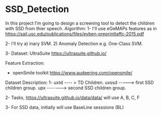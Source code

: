 # SSD_Detection
In this project I'm going to design a screening tool to detect the children with SSD from thier speech.
Algorithm:
1- I'll use eGeMAPs features as in https://sail.usc.edu/publications/files/eyben-preprinttaffc-2015.pdf

2- I'll try a) inary SVM. 2) Anomaly Detection e.g. One-Class SVM.

3- Dataset: UltraSuite https://ultrasuite.github.io/

Feature Extraction:
- openSmile toolkit https://www.audeering.com/opensmile/

Dataset Description:
1- uxtd ---- > TD Children. uxssd -----> first SSD children group. upx -------> second SSD children group.

2- Tasks, https://ultrasuite.github.io/data/data/
   will use A, B, C, F

3- For SSD data, initially will use BaseLine sesssions (BL)

